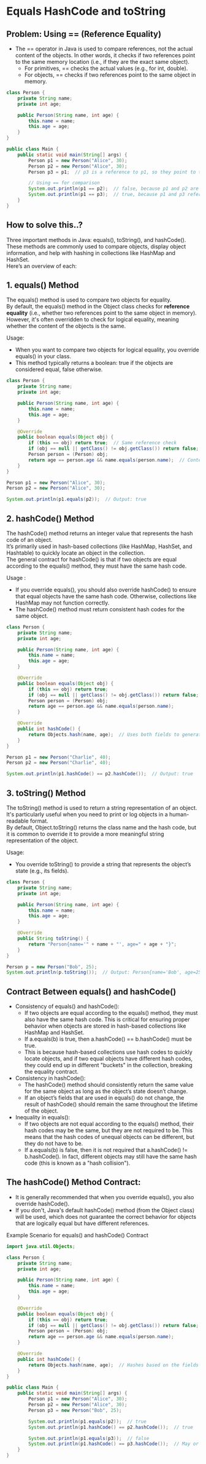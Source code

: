 # Equals HashCode and toString


## Problem:  Using == (Reference Equality)

- The == operator in Java is used to compare references, not the actual content of the objects. In other words, it checks if two references point to the same memory location (i.e., if they are the exact same object).
  - For primitives, == checks the actual values (e.g., for int, double).
  - For objects, == checks if two references point to the same object in memory.


```java
class Person {
    private String name;
    private int age;

    public Person(String name, int age) {
        this.name = name;
        this.age = age;
    }
}

public class Main {
    public static void main(String[] args) {
        Person p1 = new Person("Alice", 30);
        Person p2 = new Person("Alice", 30);
        Person p3 = p1;  // p3 is a reference to p1, so they point to the same object

        // Using == for comparison
        System.out.println(p1 == p2);  // false, because p1 and p2 are different objects
        System.out.println(p1 == p3);  // true, because p1 and p3 refer to the same object
    }
}

```

## How to solve this..? 

Three important methods in Java: equals(), toString(), and hashCode().  
These methods are commonly used to compare objects, display object information, and help with hashing in collections like HashMap and HashSet.  
Here’s an overview of each:

## 1. equals() Method

The equals() method is used to compare two objects for equality.  
By default, the equals() method in the Object class checks for **reference equality** (i.e., whether two references point to the same object in memory).   
However, it's often overridden to check for logical equality, meaning whether the content of the objects is the same.

Usage:
- When you want to compare two objects for logical equality, you override equals() in your class.
- This method typically returns a boolean: true if the objects are considered equal, false otherwise.


```java
class Person {
    private String name;
    private int age;

    public Person(String name, int age) {
        this.name = name;
        this.age = age;
    }

    @Override
    public boolean equals(Object obj) {
        if (this == obj) return true;  // Same reference check
        if (obj == null || getClass() != obj.getClass()) return false;
        Person person = (Person) obj;
        return age == person.age && name.equals(person.name);  // Content equality
    }
}

Person p1 = new Person("Alice", 30);
Person p2 = new Person("Alice", 30);

System.out.println(p1.equals(p2));  // Output: true

```

## 2. hashCode() Method

The hashCode() method returns an integer value that represents the hash code of an object.  
It’s primarily used in hash-based collections (like HashMap, HashSet, and Hashtable) to quickly locate an object in the collection.  
The general contract for hashCode() is that if two objects are equal according to the equals() method, they must have the same hash code.

Usage :
- If you override equals(), you should also override hashCode() to ensure that equal objects have the same hash code. Otherwise, collections like HashMap may not function correctly.
- The hashCode() method must return consistent hash codes for the same object.


```java
class Person {
    private String name;
    private int age;

    public Person(String name, int age) {
        this.name = name;
        this.age = age;
    }

    @Override
    public boolean equals(Object obj) {
        if (this == obj) return true;
        if (obj == null || getClass() != obj.getClass()) return false;
        Person person = (Person) obj;
        return age == person.age && name.equals(person.name);
    }

    @Override
    public int hashCode() {
        return Objects.hash(name, age);  // Uses both fields to generate a hash code
    }
}

Person p1 = new Person("Charlie", 40);
Person p2 = new Person("Charlie", 40);

System.out.println(p1.hashCode() == p2.hashCode());  // Output: true

```

## 3. toString() Method

The toString() method is used to return a string representation of an object.  
It's particularly useful when you need to print or log objects in a human-readable format.   
By default, Object.toString() returns the class name and the hash code, but it is common to override it to provide a more meaningful string representation of the object.

Usage: 
- You override toString() to provide a string that represents the object’s state (e.g., its fields).

```java
class Person {
    private String name;
    private int age;

    public Person(String name, int age) {
        this.name = name;
        this.age = age;
    }

    @Override
    public String toString() {
        return "Person{name='" + name + "', age=" + age + "}";
    }
}

Person p = new Person("Bob", 25);
System.out.println(p.toString());  // Output: Person{name='Bob', age=25}

```

## Contract Between equals() and hashCode()

- Consistency of equals() and hashCode():
  - If two objects are equal according to the equals() method, they must also have the same hash code. This is critical for ensuring proper behavior when objects are stored in hash-based collections like HashMap and HashSet.
  - If a.equals(b) is true, then a.hashCode() == b.hashCode() must be true.
  - This is because hash-based collections use hash codes to quickly locate objects, and if two equal objects have different hash codes, they could end up in different "buckets" in the collection, breaking the equality contract.
- Consistency in hashCode():
  - The hashCode() method should consistently return the same value for the same object as long as the object’s state doesn’t change.
  - If an object’s fields that are used in equals() do not change, the result of hashCode() should remain the same throughout the lifetime of the object.
- Inequality in equals():
  - If two objects are not equal according to the equals() method, their hash codes may be the same, but they are not required to be. This means that the hash codes of unequal objects can be different, but they do not have to be.
  - If a.equals(b) is false, then it is not required that a.hashCode() != b.hashCode(). In fact, different objects may still have the same hash code (this is known as a "hash collision").


## The hashCode() Method Contract:

- It is generally recommended that when you override equals(), you also override hashCode(). 
- If you don't, Java's default hashCode() method (from the Object class) will be used, which does not guarantee the correct behavior for objects that are logically equal but have different references.

Example Scenario for equals() and hashCode() Contract

```java
import java.util.Objects;

class Person {
    private String name;
    private int age;

    public Person(String name, int age) {
        this.name = name;
        this.age = age;
    }

    @Override
    public boolean equals(Object obj) {
        if (this == obj) return true;
        if (obj == null || getClass() != obj.getClass()) return false;
        Person person = (Person) obj;
        return age == person.age && name.equals(person.name);
    }

    @Override
    public int hashCode() {
        return Objects.hash(name, age);  // Hashes based on the fields used in equals
    }
}

public class Main {
    public static void main(String[] args) {
        Person p1 = new Person("Alice", 30);
        Person p2 = new Person("Alice", 30);
        Person p3 = new Person("Bob", 25);

        System.out.println(p1.equals(p2));  // true
        System.out.println(p1.hashCode() == p2.hashCode());  // true

        System.out.println(p1.equals(p3));  // false
        System.out.println(p1.hashCode() == p3.hashCode());  // May or may not be true
    }
}

```









